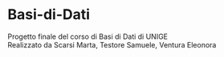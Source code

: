 # Basi-di-Dati
Progetto finale del corso di Basi di Dati di UNIGE<br>
Realizzato da Scarsi Marta, Testore Samuele, Ventura Eleonora
